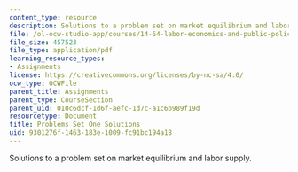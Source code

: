 ```yaml
---
content_type: resource
description: Solutions to a problem set on market equilibrium and labor supply.
file: /ol-ocw-studio-app/courses/14-64-labor-economics-and-public-policy-fall-2009/9301276f1463183e1009fc91bc194a18_MIT14_64F09_ps1_sol.pdf
file_size: 457523
file_type: application/pdf
learning_resource_types:
- Assignments
license: https://creativecommons.org/licenses/by-nc-sa/4.0/
ocw_type: OCWFile
parent_title: Assignments
parent_type: CourseSection
parent_uid: 010c6dcf-1d6f-aefc-1d7c-a1c6b989f19d
resourcetype: Document
title: Problems Set One Solutions
uid: 9301276f-1463-183e-1009-fc91bc194a18
---
```

Solutions to a problem set on market equilibrium and labor supply.